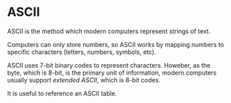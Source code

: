 # ASCII 

ASCII is the method which modern computers represent strings of text.

Computers can only store numbers, so ASCII works by mapping numbers to specific
characters (letters, numbers, symbols, etc).

ASCII uses 7-bit binary codes to represent characters. Howeber, as the byte,
which is 8-bit, is the primary unit of information, modern computers usually
support *extended ASCII*, which is 8-bit codes.

It is useful to reference an ASCII table.
